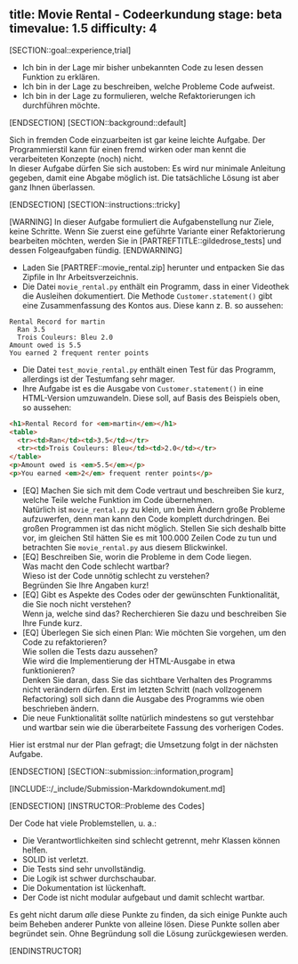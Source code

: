 title: Movie Rental - Codeerkundung
stage: beta
timevalue: 1.5
difficulty: 4
---

[SECTION::goal::experience,trial]

- Ich bin in der Lage mir bisher unbekannten Code zu lesen dessen Funktion zu erklären.
- Ich bin in der Lage zu beschreiben, welche Probleme Code aufweist.
- Ich bin in der Lage zu formulieren, welche Refaktorierungen ich durchführen möchte.

[ENDSECTION]
[SECTION::background::default]

Sich in fremden Code einzuarbeiten ist gar keine leichte Aufgabe. 
Der Programmierstil kann für einen fremd wirken oder man kennt die verarbeiteten Konzepte (noch) 
nicht.  
In dieser Aufgabe dürfen Sie sich austoben: Es wird nur minimale Anleitung gegeben, damit eine 
Abgabe möglich ist. 
Die tatsächliche Lösung ist aber ganz Ihnen überlassen.

[ENDSECTION]
[SECTION::instructions::tricky]

[WARNING]
In dieser Aufgabe formuliert die Aufgabenstellung nur Ziele, keine Schritte.
Wenn Sie zuerst eine geführte Variante einer Refaktorierung bearbeiten möchten, werden Sie in 
[PARTREFTITLE::gildedrose_tests] und dessen Folgeaufgaben fündig.
[ENDWARNING]


- Laden Sie [PARTREF::movie_rental.zip] herunter und entpacken Sie das Zipfile in Ihr 
  Arbeitsverzeichnis.
- Die Datei `movie_rental.py` enthält ein Programm, dass in einer Videothek die Ausleihen 
  dokumentiert.
  Die Methode `Customer.statement()` gibt eine Zusammenfassung des Kontos aus. 
  Diese kann z. B. so aussehen:

```console
Rental Record for martin
  Ran 3.5
  Trois Couleurs: Bleu 2.0
Amount owed is 5.5
You earned 2 frequent renter points
```

- Die Datei `test_movie_rental.py` enthält einen Test für das Programm, allerdings ist der 
  Testumfang sehr mager.
- Ihre Aufgabe ist es die Ausgabe von `Customer.statement()` in eine HTML-Version umzuwandeln.
  Diese soll, auf Basis des Beispiels oben, so aussehen:

```html
<h1>Rental Record for <em>martin</em></h1>
<table>
  <tr><td>Ran</td><td>3.5</td></tr>
  <tr><td>Trois Couleurs: Bleu</td><td>2.0</td></tr>
</table>
<p>Amount owed is <em>5.5</em></p>
<p>You earned <em>2</em> frequent renter points</p>
```


- [EQ] Machen Sie sich mit dem Code vertraut und beschreiben Sie kurz, welche Teile welche Funktion 
  im Code übernehmen.  
  Natürlich ist `movie_rental.py` zu klein, um beim Ändern große Probleme aufzuwerfen, denn man kann
  den Code komplett durchdringen. Bei großen Programmen ist das nicht möglich.
  Stellen Sie sich deshalb bitte vor, im gleichen Stil hätten Sie es mit 100.000 Zeilen Code zu tun
  und betrachten Sie `movie_rental.py` aus diesem Blickwinkel.
- [EQ] Beschreiben Sie, worin die Probleme in dem Code liegen.  
  Was macht den Code schlecht wartbar?  
  Wieso ist der Code unnötig schlecht zu verstehen?  
  Begründen Sie Ihre Angaben kurz!
- [EQ] Gibt es Aspekte des Codes oder der gewünschten Funktionalität, die Sie noch nicht 
  verstehen?  
  Wenn ja, welche sind das? Recherchieren Sie dazu und beschreiben Sie Ihre Funde kurz.
- [EQ] Überlegen Sie sich einen Plan: Wie möchten Sie vorgehen, um den Code zu refaktorieren?  
  Wie sollen die Tests dazu aussehen?  
  Wie wird die Implementierung der HTML-Ausgabe in etwa funktionieren?  
  Denken Sie daran, dass Sie das sichtbare Verhalten des Programms nicht verändern 
  dürfen.
  Erst im letzten Schritt (nach vollzogenem Refactoring) soll sich dann die Ausgabe des Programms
  wie oben beschrieben ändern.
- Die neue Funktionalität sollte natürlich mindestens so gut verstehbar und wartbar sein
  wie die überarbeitete Fassung des vorherigen Codes.

Hier ist erstmal nur der Plan gefragt; die Umsetzung folgt in der nächsten Aufgabe.

[ENDSECTION]
[SECTION::submission::information,program]

[INCLUDE::/_include/Submission-Markdowndokument.md]

[ENDSECTION]
[INSTRUCTOR::Probleme des Codes]

Der Code hat viele Problemstellen, u. a.:

- Die Verantwortlichkeiten sind schlecht getrennt, mehr Klassen können helfen.
- SOLID ist verletzt.
- Die Tests sind sehr unvollständig.
- Die Logik ist schwer durchschaubar.
- Die Dokumentation ist lückenhaft.
- Der Code ist nicht modular aufgebaut und damit schlecht wartbar.

Es geht nicht darum _alle_ diese Punkte zu finden, da sich einige Punkte auch beim Beheben 
anderer Punkte von alleine lösen. 
Diese Punkte sollen aber begründet sein. Ohne Begründung soll die Lösung zurückgewiesen werden.

[ENDINSTRUCTOR]

